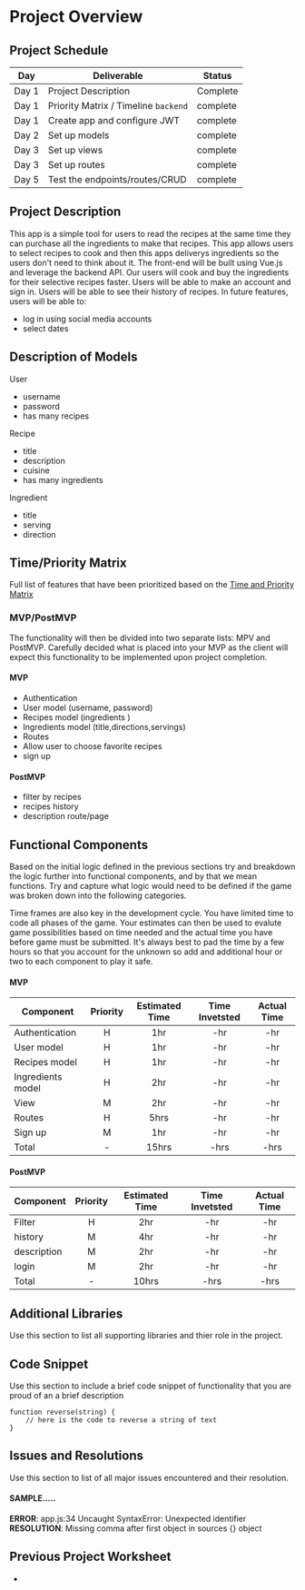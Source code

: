 # Project Overview

## Project Schedule

|  Day | Deliverable | Status
|---|---| ---|
|Day 1| Project Description | Complete
|Day 1| Priority Matrix / Timeline `backend`| complete
|Day 1| Create app and configure JWT | complete
|Day 2| Set up models | complete
|Day 3| Set up views | complete
|Day 3| Set up routes| complete
|Day 5| Test the endpoints/routes/CRUD | complete

## Project Description

This app is a simple tool for users to read the recipes at the same time they can purchase all the ingredients to make that recipes.
This app allows users to select recipes to cook and then this apps deliverys ingredients so the users don't need to think about it.
The front-end will be built using Vue.js and leverage the backend API.
Our users will cook and buy the ingredients for their selective recipes faster.
Users will be able to make an account and sign in. 
Users will be able to see their history of recipes.
In future features, users will be able to: 
- log in using social media accounts
- select dates 

## Description of Models
User
- username
- password
- has many recipes

Recipe
- title
- description
- cuisine
- has many ingredients

Ingredient
- title
- serving
- direction

## Time/Priority Matrix 

Full list of features that have been prioritized based on the [Time and Priority Matrix](https://res.cloudinary.com/dcrioc0sw/image/upload/v1600131383/Screen_Shot_2020-09-14_at_8.55.55_PM_xnn5rc.png)

### MVP/PostMVP

The functionality will then be divided into two separate lists: MPV and PostMVP.  Carefully decided what is placed into your MVP as the client will expect this functionality to be implemented upon project completion.  

#### MVP

- Authentication
- User model (username, password)
- Recipes model (ingredients )
- Ingredients model (title,directions,servings)
- Routes
- Allow user to choose favorite recipes
-  sign up

#### PostMVP 

- filter by recipes
- recipes history
-  description route/page


## Functional Components

Based on the initial logic defined in the previous sections try and breakdown the logic further into functional components, and by that we mean functions.  Try and capture what logic would need to be defined if the game was broken down into the following categories.

Time frames are also key in the development cycle.  You have limited time to code all phases of the game.  Your estimates can then be used to evalute game possibilities based on time needed and the actual time you have before game must be submitted. It's always best to pad the time by a few hours so that you account for the unknown so add and additional hour or two to each component to play it safe.

#### MVP
| Component | Priority | Estimated Time | Time Invetsted | Actual Time |
| --- | :---: |  :---: | :---: | :---: |
| Authentication | H | 1hr | -hr | -hr|
| User model | H | 1hr | -hr | -hr|
| Recipes model | H | 1hr | -hr | -hr|
| Ingredients model | H | 2hr| -hr | -hr |
|  View| M | 2hr | -hr | -hr|
| Routes | H | 5hrs| -hr | -hr |
| Sign up  | M | 1hr | -hr | -hr|
| Total | - | 15hrs| -hrs | -hrs |

#### PostMVP
| Component | Priority | Estimated Time | Time Invetsted | Actual Time |
| --- | :---: |  :---: | :---: | :---: |
| Filter | H | 2hr | -hr | -hr|
| history | M | 4hr | -hr | -hr|
|  description | M | 2hr | -hr | -hr|
|   login | M | 2hr | -hr | -hr|
| Total | - | 10hrs| -hrs | -hrs |

## Additional Libraries
 Use this section to list all supporting libraries and thier role in the project. 

## Code Snippet

Use this section to include a brief code snippet of functionality that you are proud of an a brief description  

```
function reverse(string) {
	// here is the code to reverse a string of text
}
```

## Issues and Resolutions
 Use this section to list of all major issues encountered and their resolution.

#### SAMPLE.....
**ERROR**: app.js:34 Uncaught SyntaxError: Unexpected identifier                                
**RESOLUTION**: Missing comma after first object in sources {} object

## Previous Project Worksheet
 - 
